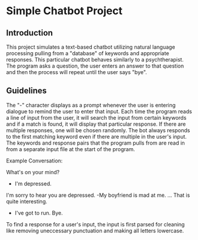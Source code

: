 # Simple Chatbot Project

## Introduction
This project simulates a text-based chatbot utilizing natural language processing pulling from a "database" of keywords and appropriate responses. This particular chatbot behaves similarly to a psychtherapist. The program asks a question, the user enters an answer to that question and then the process will repeat until the user says "bye". 

## Guidelines
The "-" character displays as a prompt whenever the user is entering dialogue to remind the user to enter that input. Each time the program reads a line of input from the user, it will search the input from certain keywords and if a match is found, it will display that particular response. If there are multiple responses, one will be chosen randomly. The bot always responds to the first matching keyword even if there are multiple in the user's input. The keywords and response pairs that the program pulls from are read in from a separate input file at the start of the program. 

Example Conversation:

What's on your mind?
- I'm depressed.

I'm sorry to hear you are depressed.
-My boyfriend is mad at me.
...
That is quite interesting.
- I've got to run. Bye.

To find a response for a user's input, the input is first parsed for cleaning like removing uneccessary punctuation and making all letters lowercase. 
